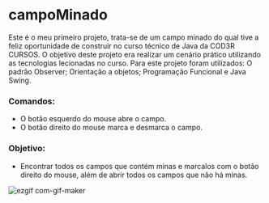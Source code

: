 # campoMinado
Este é o meu primeiro projeto, trata-se de um campo minado do qual tive a feliz oportunidade de construir no curso técnico de Java da COD3R CURSOS. O objetivo deste projeto era realizar um cenário prático utilizando as tecnologias lecionadas no curso. Para este projeto foram utilizados: O padrão Observer; Orientação a objetos; Programação Funcional e Java Swing.  

### Comandos:

- O botão esquerdo do mouse abre o campo.
- O botão direito do mouse marca e desmarca o campo.
 
### Objetivo:

- Encontrar todos os campos que contém minas e marcalos com o botão direito do mouse, além de abrir todos os campos que não há minas. 

![ezgif com-gif-maker](https://user-images.githubusercontent.com/64384382/136795587-52364d88-758f-4b9c-83ad-ba55acb1f51c.gif)

